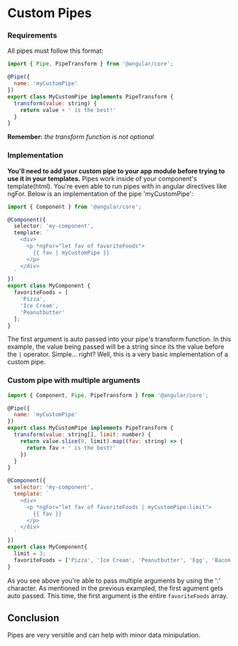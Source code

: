 # Custom Pipes

### Requirements
All pipes must follow this format:
```javascript
import { Pipe, PipeTransform } from '@angular/core';

@Pipe({
  name: 'myCustomPipe'
})
export class MyCustomPipe implements PipeTransform {
  transform(value: string) {
    return value + ' is the best!'
  }
}
```
__Remember:__ _the transform function is not optional_

### Implementation
**You'll need to add your custom pipe to your app module before trying to use it in your templates.** Pipes work inside of your component's template(html). You're even able to run pipes with in angular directives like ngFor. Below is an implementation of the pipe 'myCustomPipe':

```typescript
import { Component } from '@angular/core';

@Component({
  selector: 'my-component',
  template: `
    <div>
      <p *ngFor="let fav of favoriteFoods">
        {{ fav | myCustomPipe }}
      </p>
    </div>
  `
})
export class MyComponent {
  favoriteFoods = [
    'Pizza',
    'Ice Cream',
    'Peanutbutter'
  ];
}
```

The first argument is auto passed into your pipe's transform function. In this example, the value being passed will be a string since its the value before the ```|``` operator. Simple... right? Well, this is a very basic implementation of a custom pipe.

### Custom pipe with multiple arguments
```javascript
import { Component, Pipe, PipeTransform } from '@angular/core';

@Pipe({
  name: 'myCustomPipe'
})
export class MyCustomPipe implements PipeTransform {
  transform(value: string[], limit: number) {
    return value.slice(0, limit).map((fav: string) => {
      return fav + ' is the best!'
    })
  }
}

@Component({
  selector: 'my-component',
  template: `
    <div>
      <p *ngFor="let fav of favoriteFoods | myCustomPipe:limit">
        {{ fav }}
      </p>
    </div>
  `
})
export class MyComponent{
  limit = 3;
  favoriteFoods = ['Pizza', 'Ice Cream', 'Peanutbutter', 'Egg', 'Bacon', 'Waffle'];
}
```

As you see above you're able to pass multiple arguments by using the ':' character. As mentioned in the previous exampled, the first agument gets auto passed. This time, the first argument is the entire ```favoriteFoods``` array.

## Conclusion
Pipes are very versitile and can help with minor data minipulation.

